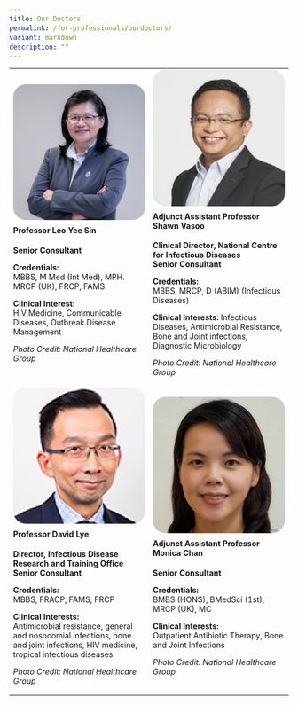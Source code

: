 ```yaml
---
title: Our Doctors
permalink: /for-professionals/ourdoctors/
variant: markdown
description: ""
---
```

<table>
    <tbody>
        <tr>
            <td rowspan="1" colspan="1" width="50%">
                <div class="isomer-image-wrapper"><img alt="" src="/images/doctor_1.png"></div>
                <h4 style="margin-top: 0.5em;">Professor Leo Yee Sin</h4>
                <p style="margin-top: 0;"><strong>Senior Consultant</strong></p>
                <p>
                    <strong>Credentials:</strong>
                    <br>
                    MBBS, M Med (Int Med), MPH. MRCP (UK), FRCP, FAMS 
                </p>
                <p>
                    <strong>Clinical Interest:</strong>
                    <br>
                    HIV Medicine, Communicable Diseases, Outbreak Disease Management
                </p>
                <p><em>Photo Credit: National Healthcare Group</em></p>
            </td>
            <td rowspan="1" colspan="1" width="50%">
                <div class="isomer-image-wrapper"><img alt="" src="/images/doctor_2.png"></div>
                <h4 style="margin-top: 0.5em;">Adjunct Assistant Professor Shawn Vasoo</h4>
                <p style="margin-top: 0;">
                    <strong>
                        Clinical Director, National Centre for Infectious Diseases 
                        <br>
                        Senior Consultant
                    </strong>
                </p>
                <p>
                    <strong>Credentials:</strong>
                    <br>
                    MBBS, MRCP, D (ABIM) (Infectious Diseases)
                </p>
                <p>
                    <strong>Clinical Interests:</strong>
                    Infectious Diseases, Antimicrobial Resistance, Bone and Joint infections, Diagnostic Microbiology
                </p>
                <p><em>Photo Credit: National Healthcare Group</em></p>
            </td>
        </tr>
        <tr>
            <td rowspan="1" colspan="1">
                <div class="isomer-image-wrapper"><img alt="" src="/images/doctor_3.png"></div>
                <h4 style="margin-top: 0.5em;">Professor David Lye</h4>
                <p style="margin-top: 0;">
                    <strong>
                        Director, Infectious Disease Research and Training Office
                        <br>
                        Senior Consultant
                    </strong>
                </p>
                <p>
                    <strong>Credentials:</strong>
                    <br>
                    MBBS, FRACP, FAMS, FRCP
                </p>
                <p>
                    <strong>Clinical Interests:</strong>
                    <br>
                    Antimicrobial resistance, general and nosocomial infections, bone and joint infections, HIV medicine, tropical infectious diseases
                </p>
                <p><em>Photo Credit: National Healthcare Group</em></p>
            </td>
            <td rowspan="1" colspan="1">
                <div class="isomer-image-wrapper"><img alt="" src="/images/doctor_4.png"></div>
                <h4 style="margin-top: 0.5em;">Adjunct Assistant Professor Monica Chan</h4>
                <p style="margin-top: 0;"><strong>Senior Consultant</strong></p>
                <p>
                    <strong>Credentials:</strong>
                    <br>
                    BMBS (HONS), BMedSci (1st), MRCP (UK), MC
                </p>
                <p>
                    <strong>Clinical Interests:</strong>
                    <br>
                    Outpatient Antibiotic Therapy, Bone and Joint Infections
                </p>
                <p><em>Photo Credit: National Healthcare Group</em></p>
            </td>
        </tr>
    </tbody>
</table>